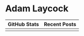 # Adam Laycock

| GitHub Stats                            | Recent Posts                          |
| :-------------------------------------- | :------------------------------------ |
| <!-- START STATS --> <!-- END STATS --> | <!-- START SITE --> <!-- END SITE --> |
